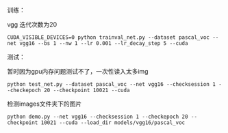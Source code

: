 训练：

vgg 迭代次数为20

```shell
CUDA_VISIBLE_DEVICES=0 python trainval_net.py --dataset pascal_voc --net vgg16 --bs 1 --nw 1 --lr 0.001 --lr_decay_step 5 --cuda
```



测试：

暂时因为gpu内存问题测试不了，一次性读入太多img

```shell
python test_net.py --dataset pascal_voc --net vgg16 --checksession 1 --checkepoch 20 --checkpoint 10021 --cuda
```




检测images文件夹下的图片
```shell
python demo.py --net vgg16 --checksession 1 --checkepoch 20 --checkpoint 10021 --cuda --load_dir models/vgg16/pascal_voc
```

